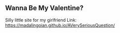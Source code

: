 ## Wanna Be My Valentine?
Silly little site for my girlfriend
Link: https://madalingoian.github.io/AVerySeriousQuestion/
